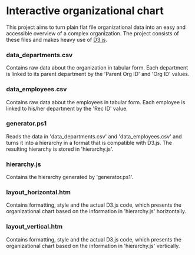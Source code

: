 # Interactive organizational chart
This project aims to turn plain flat file organizational data into an easy and accessible overview of a complex organization. The project consists of these files and makes heavy use of <a href="https://d3js.org/">D3.js</a>.

### data_departments.csv
Contains raw data about the organization in tabular form. Each department is linked to its parent department by the 'Parent Org ID' and 'Org ID' values. 

### data_employees.csv
Contains raw data about the employees in tabular form. Each employee is linked to his/her department by the 'Rec ID' value.

### generator.ps1
Reads the data in 'data_departments.csv' and 'data_employees.csv' and turns it into a hierarchy in a format that is compatible with D3.js. The resulting hierarchy is stored in 'hierarchy.js'. 

### hierarchy.js
Contains the hierarchy generated by 'generator.ps1'.

### layout_horizontal.htm
Contains formatting, style and the actual D3.js code, which presents the organizational chart based on the information in 'hierarchy.js' horizontally.

### layout_vertical.htm
Contains formatting, style and the actual D3.js code, which presents the organizational chart based on the information in 'hierarchy.js' vertically.
